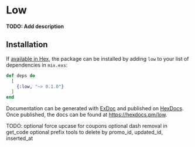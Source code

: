# Low

**TODO: Add description**

## Installation

If [available in Hex](https://hex.pm/docs/publish), the package can be installed
by adding `low` to your list of dependencies in `mix.exs`:

```elixir
def deps do
  [
    {:low, "~> 0.1.0"}
  ]
end
```

Documentation can be generated with [ExDoc](https://github.com/elixir-lang/ex_doc)
and published on [HexDocs](https://hexdocs.pm). Once published, the docs can
be found at <https://hexdocs.pm/low>.




TODO:
optional force upcase for coupons
optional dash removal in get_code
optional prefix
tools to delete by promo_id, updated_id, inserted_at
